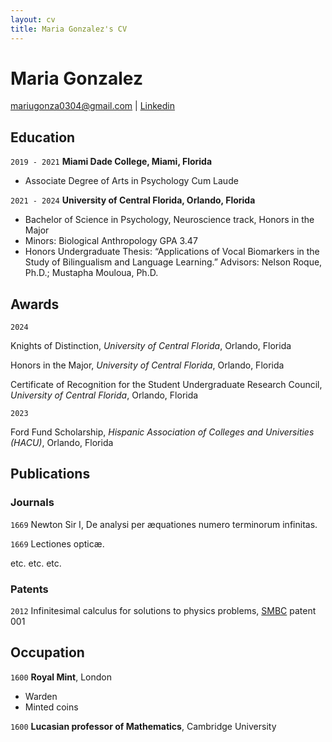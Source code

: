 ```yaml
---
layout: cv
title: Maria Gonzalez's CV
---
```

# Maria Gonzalez

<div id="webaddress">
<a href="mariugonza0304@gmail.com">mariugonza0304@gmail.com</a>
| <a href="https://www.linkedin.com/in/maria-e-gonzalez-/">Linkedin</a>
</div>


## Education

`2019 - 2021`
__Miami Dade College, Miami, Florida__

- Associate Degree of Arts in Psychology Cum Laude

`2021 - 2024`
__University of Central Florida, Orlando, Florida__

- Bachelor of Science in Psychology, Neuroscience track, Honors in the Major
- Minors: Biological Anthropology GPA 3.47
- Honors Undergraduate Thesis: “Applications of Vocal Biomarkers in the Study of Bilingualism and Language Learning.”
Advisors: Nelson Roque, Ph.D.; Mustapha Mouloua, Ph.D.


## Awards

`2024`

Knights of Distinction, *University of Central Florida*, Orlando, Florida

Honors in the Major, *University of Central Florida*, Orlando, Florida

Certificate of Recognition for the Student Undergraduate Research Council, *University of Central Florida*, Orlando, Florida

`2023`

Ford Fund Scholarship, *Hispanic Association of Colleges and Universities (HACU)*, Orlando, Florida







## Publications

<!-- A list is also available [online](http://scholar.google.co.uk/citations?user=LTOTl0YAAAAJ) -->

### Journals

`1669`
Newton Sir I, De analysi per æquationes numero terminorum infinitas. 

`1669`
Lectiones opticæ.

etc. etc. etc.

### Patents

`2012`
Infinitesimal calculus for solutions to physics problems, [SMBC](http://www.techdirt.com/articles/20121011/09312820678/if-patents-had-been-around-time-newton.shtml) patent 001


## Occupation

`1600`
__Royal Mint__, London

- Warden
- Minted coins

`1600`
__Lucasian professor of Mathematics__, Cambridge University



<!-- ### Footer

Last updated: May 2013 -->


